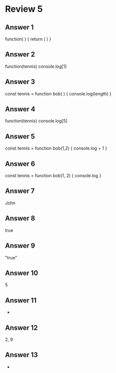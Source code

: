 # Review 5

## Answer 1
function( ) {
return ( )
}

## Answer 2
function(tennis)
console.log[1]

## Answer 3
const tennis = function bob( ) {
console.log(length)
}

## Answer 4
function(tennis)
console.log[5]

## Answer 5
const tennis = function bob(1,2) {
console.log + 1
}
## Answer 6
const tennis = function bob(1, 2) {
console.log 
}

## Answer 7
John

## Answer 8
true

## Answer 9
"true"

## Answer 10
5

## Answer 11
-

## Answer 12
2, 9

## Answer 13
-
